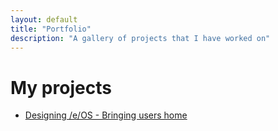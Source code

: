 ```yaml
---
layout: default
title: "Portfolio"
description: "A gallery of projects that I have worked on"
---
```

# My projects

- [Designing /e/OS - Bringing users home](eos.md)
